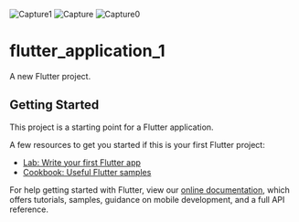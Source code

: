 ![Capture1](https://user-images.githubusercontent.com/65108734/111745969-5f0ad100-88b3-11eb-884a-6fe413a0e12b.JPG)
![Capture](https://user-images.githubusercontent.com/65108734/111745985-6336ee80-88b3-11eb-9e8d-6bbe6e37cba7.PNG)
![Capture0](https://user-images.githubusercontent.com/65108734/111745987-63cf8500-88b3-11eb-8eb6-da2a82eefb4f.JPG)
# flutter_application_1

A new Flutter project.

## Getting Started

This project is a starting point for a Flutter application.

A few resources to get you started if this is your first Flutter project:

- [Lab: Write your first Flutter app](https://flutter.dev/docs/get-started/codelab)
- [Cookbook: Useful Flutter samples](https://flutter.dev/docs/cookbook)

For help getting started with Flutter, view our
[online documentation](https://flutter.dev/docs), which offers tutorials,
samples, guidance on mobile development, and a full API reference.
